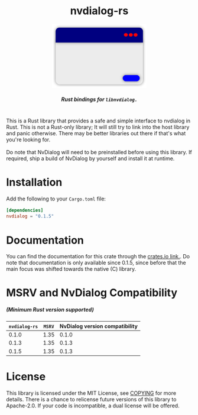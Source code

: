 <div align="center">
        <h1>nvdialog-rs</h1>
        <img src="../../assets/logo-new.svg" width="256">
        <br>
        <h5>Rust bindings for <code>libnvdialog.</code></h5>
</div>

<br>
This is a Rust library that provides a safe and simple interface to nvdialog in Rust. This is not a Rust-only library; It will still try to link into the host library and panic otherwise. There may be better libraries out there if that's what you're looking for.<br>
<br>
Do note that NvDialog will need to be preinstalled before using this library. If required, ship a build of NvDialog by yourself and install it at runtime.
<br>

# Installation
Add the following to your `Cargo.toml` file:
```toml
[dependencies]
nvdialog = "0.1.5"
```

# Documentation
You can find the documentation for this crate through the [crates.io link.](https://crates.io/).
Do note that documentation is only available since 0.1.5, since before that the main focus was shifted
towards the native (C) library.

# MSRV and NvDialog Compatibility
##### *(Minimum Rust version supported)*
| `nvdialog-rs` | `MSRV` | NvDialog version compatibility |
| --- | --- | --- |
| 0.1.0 | 1.35 | 0.1.0 |
| 0.1.3 | 1.35 | 0.1.3 |
| 0.1.5 | 1.35 | 0.1.3 |

# License
This library is licensed under the MIT License, see [COPYING](./COPYING) for more details.
There is a chance to relicense future versions of this library to Apache-2.0. If your code is incompatible, a dual license will be offered.


